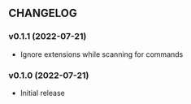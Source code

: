 ## CHANGELOG

### v0.1.1 (2022-07-21)

* Ignore extensions while scanning for commands

### v0.1.0 (2022-07-21)

* Initial release

